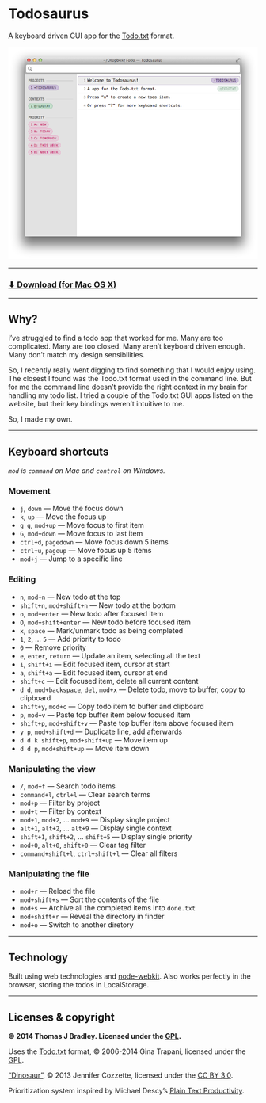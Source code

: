 # Todosaurus

A keyboard driven GUI app for the [Todo.txt](http://todotxt.com/) format.

![](todosaurus-screenshot.png)

---

### [⬇ Download (for Mac OS X)](https://github.com/thomasjbradley/todosaurus/releases/download/v1.0.0/Todosaurus-v1.0.0.zip)

---

## Why?

I’ve struggled to find a todo app that worked for me. Many are too complicated. Many are too closed. Many aren’t keyboard driven enough. Many don’t match my design sensibilities.

So, I recently really went digging to find something that I would enjoy using. The closest I found was the Todo.txt format used in the command line. But for me the command line doesn’t provide the right context in my brain for handling my todo list. I tried a couple of the Todo.txt GUI apps listed on the website, but their key bindings weren’t intuitive to me.

So, I made my own.

---

## Keyboard shortcuts

*`mod` is `command` on Mac and `control` on Windows.*

### Movement

- `j`, `down` — Move the focus down
- `k`, `up` — Move the focus up
- `g g`, `mod+up` — Move focus to first item
- `G`, `mod+down` — Move focus to last item
- `ctrl+d`, `pagedown` — Move focus down 5 items
- `ctrl+u`, `pageup` — Move focus up 5 items
- `mod+j` — Jump to a specific line

### Editing

- `n`, `mod+n` — New todo at the top
- `shift+n`, `mod+shift+n` — New todo at the bottom
- `o`, `mod+enter` — New todo after focused item
- `O`, `mod+shift+enter` — New todo before focused item
- `x`, `space` — Mark/unmark todo as being completed
- `1`, `2`, … `5` — Add priority to todo
- `0` — Remove priority
- `e`, `enter`, `return` — Update an item, selecting all the text
- `i`, `shift+i` — Edit focused item, cursor at start
- `a`, `shift+a` — Edit focused item, cursor at end
- `shift+c` — Edit focused item, delete all current content
- `d d`, `mod+backspace`, `del`, `mod+x` — Delete todo, move to buffer, copy to clipboard
- `shift+y`, `mod+c` — Copy todo item to buffer and clipboard
- `p`, `mod+v` — Paste top buffer item below focused item
- `shift+p`, `mod+shift+v` — Paste top buffer item above focused item
- `y p`, `mod+shift+d` — Duplicate line, add afterwards
- `d d k shift+p`, `mod+shift+up` — Move item up
- `d d p`, `mod+shift+up` — Move item down

### Manipulating the view

- `/`, `mod+f` — Search todo items
- `command+l`, `ctrl+l` — Clear search terms
- `mod+p` — Filter by project
- `mod+t` — Filter by context
- `mod+1`, `mod+2`, … `mod+9` — Display single project
- `alt+1`, `alt+2`, … `alt+9` — Display single context
- `shift+1`, `shift+2`, … `shift+5` — Display single priority
- `mod+0`, `alt+0`, `shift+0` — Clear tag filter
- `command+shift+l`, `ctrl+shift+l` — Clear all filters

### Manipulating the file

- `mod+r` — Reload the file
- `mod+shift+s` — Sort the contents of the file
- `mod+s` — Archive all the completed items into `done.txt`
- `mod+shift+r` — Reveal the directory in finder
- `mod+o` — Switch to another diretory

---

## Technology

Built using web technologies and [node-webkit](https://github.com/rogerwang/node-webkit/).
Also works perfectly in the browser, storing the todos in LocalStorage.

---

## Licenses & copyright

**© 2014 Thomas J Bradley. Licensed under the [GPL](LICENSE).**

Uses the [Todo.txt](http://todotxt.com/) format, © 2006-2014 Gina Trapani, licensed under the [GPL](http://www.gnu.org/copyleft/gpl.html).

[“Dinosaur”](http://thenounproject.com/term/dinosaur/13786/), © 2013 Jennifer Cozzette, licensed under the [CC BY 3.0](http://creativecommons.org/licenses/by/3.0/us/).

Prioritization system inspired by Michael Descy’s [Plain Text Productivity](http://plaintext-productivity.net/1-03-how-i-organize-my-todo-txt-file.html).
